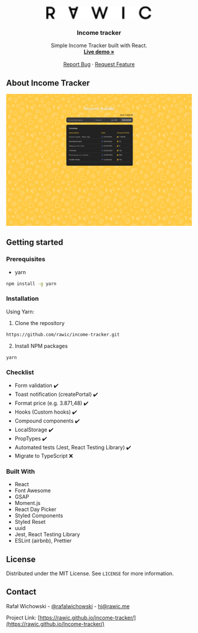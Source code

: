 <p align="center">
  <a href="https://rawic.github.io/income-tracker/">
    <img src="readme/logo.svg" height="35" alt="rawic.me Logo">
  </a>

  <h3 align="center">Income tracker</h3>

  <p align="center">
    Simple Income Tracker built with React.
    <br />
    <a href="https://rawic.github.io/income-tracker/" target="_blank" rel="noopener noreferrer"><strong>Live demo »</strong></a>
    <br />
    <br />
    <a href="https://rawic.github.io/income-tracker/issues">Report Bug</a>
    ·
    <a href="https://rawic.github.io/income-tracker/issues">Request Feature</a>
  </p>
</p>

## About Income Tracker

<a align="center" href="https://rawic.github.io/income-tracker/" rel="nofollow noopener noreferrer" target="blank">
  <img src="readme/app-screenshot.jpg" alt="rawic.me - home page" style="max-width: 100%;">
</a>

## Getting started

### Prerequisites

- yarn

```sh
npm install -g yarn
```

### Installation

Using Yarn:

1. Clone the repository

```sh
https://github.com/rawic/income-tracker.git
```

2. Install NPM packages

```
yarn
```

### Checklist

- Form validation ✔️
- Toast notification (createPortal) ✔️
- Format price (e.g. 3.871,48) ✔️
- Hooks (Custom hooks) ✔️
- Compound components ✔️
- LocalStorage ✔️
- PropTypes ✔️
- Automated tests (Jest, React Testing Library) ✔️
- Migrate to TypeScript ❌

### Built With

- React
- Font Awesome
- GSAP
- Moment.js
- React Day Picker
- Styled Components
- Styled Reset
- uuid
- Jest, React Testing Library
- ESLint (airbnb), Prettier

## License

Distributed under the MIT License. See `LICENSE` for more information.

## Contact

Rafał Wichowski - [@rafalwichowski](https://twitter.com/rafalwichowski) - [hi@rawic.me](mailto:hi@rawic.me)

Project Link: [https://rawic.github.io/income-tracker/](https://rawic.github.io/Income-tracker/)

[app-screenshot]: readme/app-screenshot.jpg
